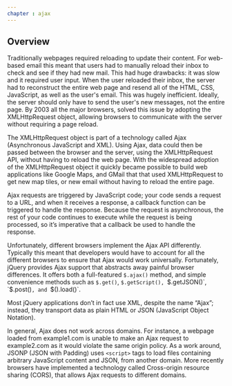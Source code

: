 ```yaml
---
chapter : ajax
---
```

## Overview

Traditionally webpages required reloading to update their content. For web-based email this meant that users had to manually reload their inbox to check and see if they had new mail. This had huge drawbacks: it was slow and it required user input. When the user reloaded their inbox, the server had to reconstruct the entire web page and resend all of the HTML, CSS, JavaScript, as well as the user's email. This was hugely inefficient. Ideally, the server should only have to send the user's new messages, not the entire page. By 2003 all the major browsers, solved this issue by adopting the XMLHttpRequest object, allowing browsers to communicate with the server without requiring a page reload.  

The XMLHttpRequest object is part of a technology called Ajax (Asynchronous JavaScript and XML). Using Ajax, data could then be passed between the browser and the server, using the XMLHttpRequest API, without having to reload the web page. With the widespread adoption of the XMLHttpRequest object it quickly became possible to build web applications like Google Maps, and GMail that that used XMLHttpRequest to get new map tiles, or new email without having to reload the entire page.

Ajax requests are triggered by JavaScript code; your code sends a request to a URL, and when it receives a response, a callback function can be triggered to handle the response. Because the request is asynchronous, the rest of your code continues to execute while the request is being processed, so it’s imperative that a callback be used to handle the response.

Unfortunately, different browsers implement the Ajax API differently. Typically this meant that developers would have to account for all the different browsers to ensure that Ajax would work universally. Fortunately, jQuery provides Ajax support that abstracts away painful browser differences. It offers both a full-featured `$.ajax()` method, and simple convenience methods such as `$.get()`, `$.getScript(), `$.getJSON()`, `$.post()`, and `$().load()`.

Most jQuery applications don’t in fact use XML, despite the name “Ajax”; instead, they transport data as plain HTML or JSON (JavaScript Object Notation).

In general, Ajax does not work across domains. For instance, a webpage loaded from example1.com is unable to make an Ajax request to example2.com as it would violate the same origin policy. As a work around, JSONP (JSON with Padding) uses `<script>` tags to load files containing arbitrary JavaScript content and JSON, from another domain. More recently browsers have implemented a technology called Cross-origin resource sharing (CORS), that allows Ajax requests to different domains.